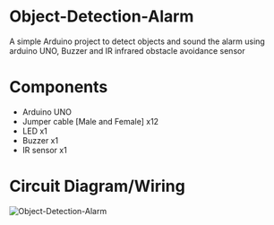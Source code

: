 # Object-Detection-Alarm
A simple Arduino project to detect objects and sound the alarm using arduino UNO, Buzzer and IR infrared obstacle avoidance sensor

# Components
* Arduino UNO
* Jumper cable [Male and Female] x12
* LED x1
* Buzzer x1
* IR sensor x1

# Circuit Diagram/Wiring 
![Object-Detection-Alarm](https://user-images.githubusercontent.com/70096616/134899013-669e4b06-e044-4cd8-941e-6013db12b3cc.png)


